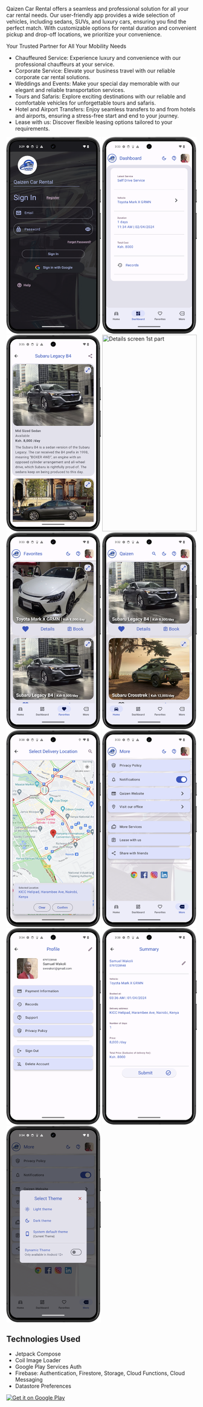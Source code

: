 Qaizen Car Rental offers a seamless and professional solution for all your car rental needs. Our user-friendly app provides a wide selection of vehicles, including sedans, SUVs, and luxury cars, ensuring you find the perfect match. With customizable options for rental duration and convenient pickup and drop-off locations, we prioritize your convenience.

Your Trusted Partner for All Your Mobility Needs
- Chauffeured Service: Experience luxury and convenience with our professional chauffeurs at your service.
- Corporate Service: Elevate your business travel with our reliable corporate car rental solutions.
- Weddings and Events: Make your special day memorable with our elegant and reliable transportation services.
- Tours and Safaris: Explore exciting destinations with our reliable and comfortable vehicles for unforgettable tours and safaris.
- Hotel and Airport Transfers: Enjoy seamless transfers to and from hotels and airports, ensuring a stress-free start and end to your journey.
- Lease with us: Discover flexible leasing options tailored to your requirements.

<img src="user_screenshots/compact/auth_gate1.png" title="Auth screen" width="250" height="520"/>  <img src="user_screenshots/compact/dashboard.png" title="Dashboard page" width="250" height="520"/>  <img src="user_screenshots/compact/details1.png" title="Details screen 1st part" width="250" height="520"/>  <img src="user_screenshots/compact/details2.png" title="Details screen 1st part" width="250" height="520"/>  <img src="user_screenshots/compact/favorites.png" title="Favorites page" width="250" height="520"/>  <img src="user_screenshots/compact/home.png" title="Home screen" width="250" height="520"/>  <img src="user_screenshots/compact/map_picker.png" title="Map picker screen" width="250" height="520"/>  <img src="user_screenshots/compact/more.png" title="More page" width="250" height="520"/>  <img src="user_screenshots/compact/profile.png" title="Profile screen" width="250" height="520"/>  <img src="user_screenshots/compact/summary.png" title="Summary screen" width="250" height="520"/>  <img src="user_screenshots/compact/theme.png" title="Theme dialog" width="250" height="520"/>


## Technologies Used
* Jetpack Compose
* Coil Image Loader
* Google Play Services Auth
* Firebase: Authentication, Firestore, Storage, Cloud Functions, Cloud Messaging
* Datastore Preferences

<a href='https://play.google.com/store/apps/details?id=com.qaizen.car_rental_qaizen&pcampaignid=pcampaignidMKT-Other-global-all-co-prtnr-py-PartBadge-Mar2515-1'><img width="200" height="80" alt='Get it on Google Play' src='https://play.google.com/intl/en_us/badges/static/images/badges/en_badge_web_generic.png'/></a>

